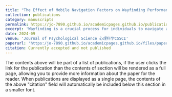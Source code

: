 ```yaml
---
title: "The Effect of Mobile Navigation Factors on Wayfinding Performance and Spatial Knowledge Acquisition"
collection: publications
category: manuscripts
permalink: https://jo-7890.github.io/academicpages.github.io/publication/paper-title-number-1
excerpt: 'Wayfinding is a crucial process for individuals to navigate and explore their environment in daily life. When compared to the traditional use of paper maps, modern navigation aids have been found to hinder individuals' environmental spatial knowledge. Previous researches have shown that navigation factors, such as navigation mode and scale, impact how individuals perceive and process spatial information. For instance, the user-aligned mode helps individuals build an egocentric representation of space, while the north-on-top mode promotes the formation of an allocentric representation. Additionally, small-scale maps assist in establishing spatial relationships between objects using an allocentric representation, while large-scale maps provide a perspective of nearby space, facilitating an egocentric representation. However, there is a trade-off between wayfinding performance and spatial knowledge acquisition. To address this trade-off, this study aims to investigate which combination of navigation factors best supports spatial knowledge acquisition. Previous researches have limitations.'
date: 2024-09
venue: 'Journal of Psychological Science 心理科学CSSCI'
paperurl: 'https:/jo-7890.github.io/academicpages.github.io/files/paper1.pdf'
citation: Currently accepted and not published
---
```


The contents above will be part of a list of publications, if the user clicks the link for the publication than the contents of section will be rendered as a full page, allowing you to provide more information about the paper for the reader. When publications are displayed as a single page, the contents of the above "citation" field will automatically be included below this section in a smaller font.

